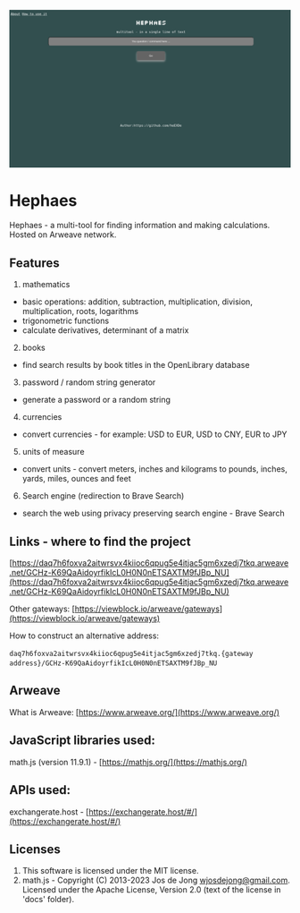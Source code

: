 ![](https://raw.githubusercontent.com/heEXDe/hephaes/main/img/hephaes-gui.png)

# Hephaes
Hephaes - a multi-tool for finding information and making calculations. Hosted on Arweave network.

## Features

1. mathematics
- basic operations: addition, subtraction, multiplication, division, multiplication, roots, logarithms
- trigonometric functions
- calculate derivatives, determinant of a matrix

2. books
- find search results by book titles in the OpenLibrary database

3. password / random string generator
- generate a password or a random string

4. currencies
- convert currencies - for example: USD to EUR, USD to CNY, EUR to JPY

5. units of measure
- convert units - convert meters, inches and kilograms to pounds, inches, yards, miles, ounces and feet

6. Search engine (redirection to Brave Search)
- search the web using privacy preserving search engine - Brave Search

## Links - where to find the project

[https://daq7h6foxva2aitwrsvx4kiioc6qpug5e4itjac5gm6xzedj7tkq.arweave.net/GCHz-K69QaAidoyrfikIcL0H0N0nETSAXTM9fJBp_NU](https://daq7h6foxva2aitwrsvx4kiioc6qpug5e4itjac5gm6xzedj7tkq.arweave.net/GCHz-K69QaAidoyrfikIcL0H0N0nETSAXTM9fJBp_NU)

Other gateways:
[https://viewblock.io/arweave/gateways](https://viewblock.io/arweave/gateways)

How to construct an alternative address:

`daq7h6foxva2aitwrsvx4kiioc6qpug5e4itjac5gm6xzedj7tkq.{gateway address}/GCHz-K69QaAidoyrfikIcL0H0N0nETSAXTM9fJBp_NU`

## Arweave
What is Arweave: [https://www.arweave.org/](https://www.arweave.org/)

## JavaScript libraries used:
math.js (version 11.9.1) - [https://mathjs.org/](https://mathjs.org/)

## APIs used:
exchangerate.host - [https://exchangerate.host/#/](https://exchangerate.host/#/)

## Licenses
1. This software is licensed under the MIT license.
2. math.js - Copyright (C) 2013-2023 Jos de Jong wjosdejong@gmail.com.
Licensed under the Apache License, Version 2.0 (text of the license in 'docs' folder).